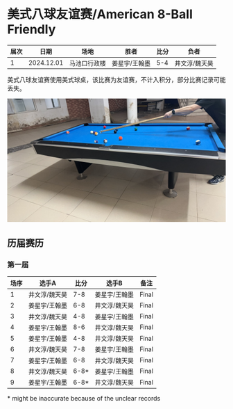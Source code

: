 # 美式八球友谊赛/American 8-Ball Friendly

| 届次 | 日期        | 场地        | 胜者   | 比分 | 负者    |
| ---- | ---------- | ----------- | ------ | ---- | ------ |
| 1    | 2024.12.01 | 马池口行政楼 | 姜星宇/王翰墨 | 5-4 | 井文淳/魏天昊 |

美式八球友谊赛使用美式球桌，该比赛为友谊赛，不计入积分，部分比赛记录可能丢失。

![](./img/american_8-ball_friendly.jpg)

## 历届赛历

### 第一届

| 场序 | 选手A        | 比分   | 选手B        | 备注  |
| ---- | ------------ | ----- | ------------ | ----- |
| 1    | 井文淳/魏天昊 | 7-8   | 姜星宇/王翰墨 | Final |
| 2    | 姜星宇/王翰墨 | 6-8   | 井文淳/魏天昊 | Final |
| 3    | 井文淳/魏天昊 | 4-8   | 姜星宇/王翰墨 | Final |
| 4    | 姜星宇/王翰墨 | 8-6   | 井文淳/魏天昊 | Final |
| 5    | 姜星宇/王翰墨 | 4-8   | 井文淳/魏天昊 | Final |
| 6    | 井文淳/魏天昊 | 7-8   | 姜星宇/王翰墨 | Final |
| 7    | 姜星宇/王翰墨 | 6-8   | 井文淳/魏天昊 | Final |
| 8    | 井文淳/魏天昊 | 6-8\* | 姜星宇/王翰墨 | Final |
| 9    | 姜星宇/王翰墨 | 6-8\* | 井文淳/魏天昊 | Final |

\* might be inaccurate because of the unclear records